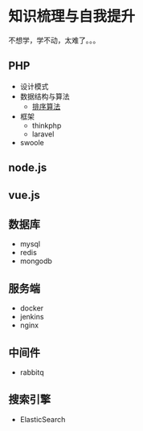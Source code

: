 # 知识梳理与自我提升

不想学，学不动，太难了。。。

## PHP

+ 设计模式
+ 数据结构与算法
    + [排序算法](https://github.com/coldzeraqq/my-plan/blob/master/php/%E6%95%B0%E6%8D%AE%E7%BB%93%E6%9E%84%E4%B8%8E%E7%AE%97%E6%B3%95/%E6%8E%92%E5%BA%8F%E7%AE%97%E6%B3%95/%E6%8E%92%E5%BA%8F.md)
+ 框架
    + thinkphp
    + laravel
+ swoole


## node.js


## vue.js


## 数据库

+ mysql
+ redis
+ mongodb

## 服务端

+ docker 
+ jenkins
+ nginx

## 中间件

+ rabbitq

## 搜索引擎

+ ElasticSearch


